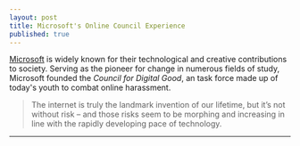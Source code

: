 ```yaml
---
layout: post
title: Microsoft's Online Council Experience
published: true
---
```


[Microsoft](https://www.microsoft.com/en-us/about) is widely known for their technological and creative contributions to society. Serving as the pioneer for change in numerous fields of study, Microsoft founded the _Council for Digital Good_, an task force made up of today's youth to combat online harassment. 


  > The internet is truly the landmark invention of our lifetime, but it’s not without risk – and those risks seem to be morphing and increasing in line with the rapidly developing pace of technology. 




<hr>
